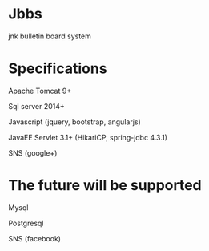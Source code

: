 Jbbs
===============
jnk bulletin board system

Specifications
===============
Apache Tomcat 9+

Sql server 2014+

Javascript (jquery, bootstrap, angularjs)

JavaEE Servlet 3.1+ (HikariCP, spring-jdbc 4.3.1)

SNS (google+)




The future will be supported
===============
Mysql

Postgresql

SNS (facebook)
